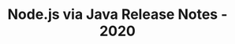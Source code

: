 ﻿---
title: Node.js via Java Release Notes - 2020
type: docs
weight: 10
url: /sv/java/node-js-via-java-release-notes-2020/
---
